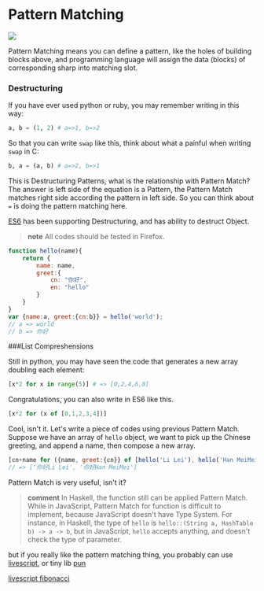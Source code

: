 # Pattern Matching
![](http://reasontostand.org/wp-content/uploads/2010/12/matchingshapes_2.jpg)

Pattern Matching means you can define a pattern, like the holes of building blocks above, and programming language will assign the data (blocks) of corresponding sharp into matching slot.

### Destructuring
If you have ever used python or ruby, you may remember writing in this way:
```python
a, b = (1, 2) # a=>1, b=>2
```
So that you can write `swap` like this, think about what a painful when writing `swap` in C:      
```python
b, a = (a, b) # a=>2, b=>1
```

This is Destructuring Patterns, what is the relationship with Pattern Match? The answer is left side of the equation is a Pattern, the Pattern Match matches right side according the pattern in left side. So you can think about `=` is doing the pattern matching here.

[ES6](http://kangax.github.io/compat-table/es6/#Destructuring) has been supporting Destructuring, and has ability to destruct Object.

> **note** All codes should be tested in Firefox.

```js
function hello(name){
    return {
        name: name,
        greet:{
            cn: "你好",
            en: "hello"
        }
    }
}
var {name:a, greet:{cn:b}} = hello('world');
// a => world
// b => 你好
```

###List Compreshensions

Still in python, you may have seen the code that generates a new array doubling each element:

```python
[x*2 for x in range(5)] # => [0,2,4,6,8]
```

Congratulations, you can also write in ES6 like this.

```js
[x*2 for (x of [0,1,2,3,4])]
```

Cool, isn't it. Let's write a piece of codes using previous Pattern Match. Suppose we have an array of `hello` object, we want to pick up the Chinese greeting, and append a name, then compose a new array.

```js
[cn+name for ({name, greet:{cn}} of [hello('Li Lei'), hello('Han MeiMei')])]
// => ['你好Li Lei', '你好Han MeiMei']
```

Pattern Match is very useful, isn't it?

> **comment** In Haskell, the function still can be applied Pattern Match. While in JavaScript, Pattern Match for function is difficult to implement, because JavaScript doesn't have Type System. For instance, in Haskell, the type of `hello` is 
`hello::(String a, HashTable b) -> a -> b`, but in JavaScript, `hello` accepts anything, and doesn't check the type of parameter.

but if you really like the pattern matching thing, you probably can use [livescript](http://livescript.net), or tiny lib [pun](https://github.com/CRogers/pun)

[livescript fibonacci](http://jsbin.com/budiga/1/edit?js)